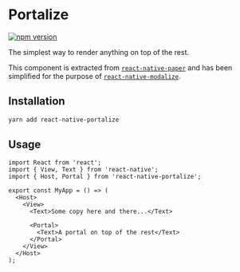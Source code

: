 # Portalize

[![npm version](https://badge.fury.io/js/react-native-portalize.svg)](https://badge.fury.io/js/react-native-portalize)

The simplest way to render anything on top of the rest.

This component is extracted from [`react-native-paper`](https://github.com/callstack/react-native-paper/tree/master/src/components/Portal) and has been simplified for the purpose of [`react-native-modalize`](https://github.com/jeremybarbet/react-native-modalize).

## Installation

```bash
yarn add react-native-portalize
```

## Usage

```tsx
import React from 'react';
import { View, Text } from 'react-native';
import { Host, Portal } from 'react-native-portalize';

export const MyApp = () => (
  <Host>
    <View>
      <Text>Some copy here and there...</Text>

      <Portal>
        <Text>A portal on top of the rest</Text>
      </Portal>
    </View>
  </Host>
);
```
